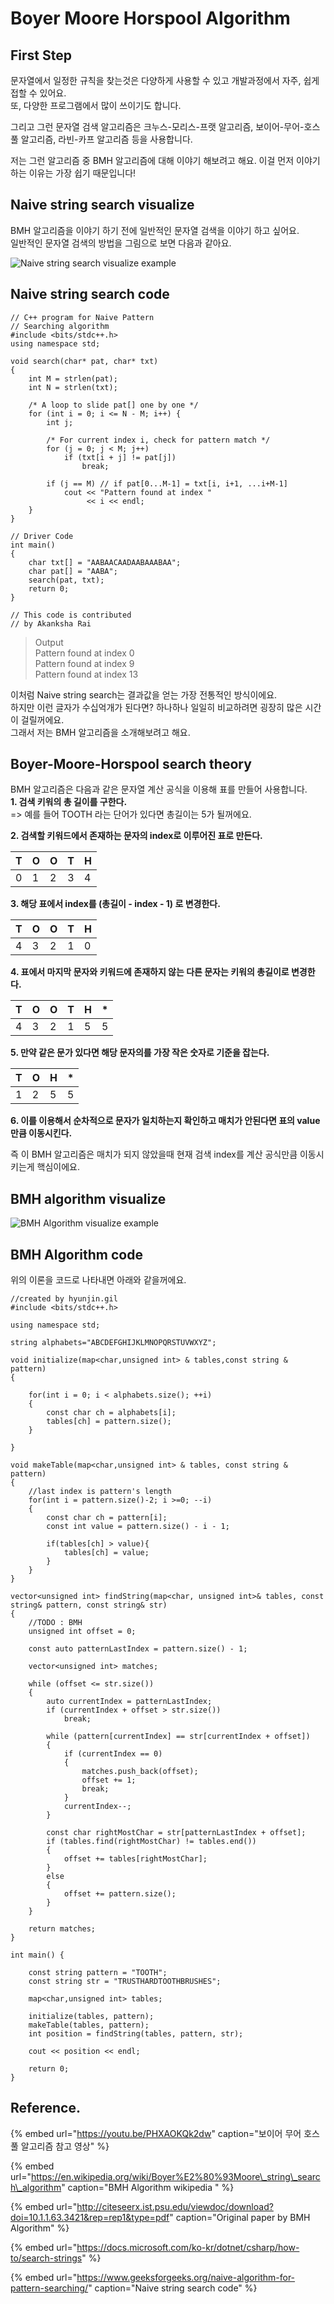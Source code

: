 # Boyer Moore Horspool Algorithm

## First Step

문자열에서 일정한 규칙을 찾는것은 다양하게 사용할 수 있고 개발과정에서 자주, 쉽게 접할 수 있어요.  
또, 다양한 프로그램에서 많이 쓰이기도 합니다. 

그리고 그런 문자열 검색 알고리즘은 크누스-모리스-프랫 알고리즘, 보이어-무어-호스풀 알고리즘, 라빈-카프 알고리즘 등을 사용합니다.

저는 그런 알고리즘 중 BMH 알고리즘에 대해 이야기 해보려고 해요. 이걸 먼저 이야기하는 이유는 가장 쉽기 때문입니다! 

## Naive string search visualize

BMH 알고리즘을 이야기 하기 전에 일반적인 문자열 검색을 이야기 하고 싶어요.  
일반적인 문자열 검색의 방법을 그림으로 보면 다음과 같아요.

![Naive string search visualize example](../.gitbook/assets/gif-2021-02-19-12-04-46.gif)

## Naive string search code

```text
// C++ program for Naive Pattern 
// Searching algorithm 
#include <bits/stdc++.h> 
using namespace std; 
  
void search(char* pat, char* txt) 
{ 
    int M = strlen(pat); 
    int N = strlen(txt); 
  
    /* A loop to slide pat[] one by one */
    for (int i = 0; i <= N - M; i++) { 
        int j; 
  
        /* For current index i, check for pattern match */
        for (j = 0; j < M; j++) 
            if (txt[i + j] != pat[j]) 
                break; 
  
        if (j == M) // if pat[0...M-1] = txt[i, i+1, ...i+M-1] 
            cout << "Pattern found at index "
                 << i << endl; 
    } 
} 
  
// Driver Code 
int main() 
{ 
    char txt[] = "AABAACAADAABAAABAA"; 
    char pat[] = "AABA"; 
    search(pat, txt); 
    return 0; 
} 
  
// This code is contributed 
// by Akanksha Rai 
```

> Output  
> Pattern found at index 0  
> Pattern found at index 9   
> Pattern found at index 13

이처럼 Naive string search는 결과값을 얻는 가장 전통적인 방식이에요.   
하지만 이런 글자가 수십억개가 된다면? 하나하나 일일히 비교하려면 굉장히 많은 시간이 걸릴꺼에요.   
그래서 저는 BMH 알고리즘을 소개해보려고 해요.

## Boyer-Moore-Horspool search theory

BMH 알고리즘은 다음과 같은 문자열 계산 공식을 이용해 표를 만들어 사용합니다.   
**1. 검색 키워의 총 길이를 구한다.**   
=&gt; 예를 들어 TOOTH 라는 단어가 있다면 총길이는 5가 될꺼에요.  
  
**2. 검색할 키워드에서 존재하는 문자의 index로 이루어진 표로 만든다.**

| T | O | O | T | H |
| :--- | :--- | :--- | :--- | :--- |
| 0 | 1 | 2 | 3 | 4 |

**3. 해당 표에서 index를 \(총길이 -  index - 1\) 로 변경한다.**

| T | O | O | T | H |
| :--- | :--- | :--- | :--- | :--- |
| 4 | 3 | 2 | 1 | 0 |

**4. 표에서 마지막 문자와 키워드에 존재하지 않는 다른 문자는 키워의 총길이로 변경한다.** 

| T | O | O | T | H | \* |
| :--- | :--- | :--- | :--- | :--- | :--- |
| 4 | 3 | 2 | 1 | 5 | 5 |

**5. 만약 같은 문가 있다면 해당 문자의를 가장 작은 숫자로 기준을 잡는다.**

| T | O | H | \* |
| :--- | :--- | :--- | :--- |
| 1 | 2 | 5 | 5 |

**6. 이를 이용해서 순차적으로 문자가 일치하는지 확인하고 매치가 안된다면 표의 value 만큼 이동시킨다.**

즉 이 BMH 알고리즘은 매치가 되지 않았을때 현재 검색 index를 계산 공식만큼 이동시키는게 핵심이에요.

## BMH algorithm visualize

![BMH Algorithm visualize example](../.gitbook/assets/gif-2021-02-19-12-10-53.gif)

## BMH Algorithm code

위의 이론을 코드로 나타내면 아래와 같을꺼에요.

```text
//created by hyunjin.gil 
#include <bits/stdc++.h>

using namespace std;

string alphabets="ABCDEFGHIJKLMNOPQRSTUVWXYZ";

void initialize(map<char,unsigned int> & tables,const string & pattern)
{
    
    for(int i = 0; i < alphabets.size(); ++i)
    {
        const char ch = alphabets[i];
        tables[ch] = pattern.size();
    }
    
}

void makeTable(map<char,unsigned int> & tables, const string & pattern)
{
    //last index is pattern's length
    for(int i = pattern.size()-2; i >=0; --i)
    {
        const char ch = pattern[i];
        const int value = pattern.size() - i - 1;
        
        if(tables[ch] > value){
            tables[ch] = value;
        }
    }
}

vector<unsigned int> findString(map<char, unsigned int>& tables, const string& pattern, const string& str)
{
    //TODO : BMH
    unsigned int offset = 0;

    const auto patternLastIndex = pattern.size() - 1;

    vector<unsigned int> matches;

    while (offset <= str.size())
    {
        auto currentIndex = patternLastIndex;
        if (currentIndex + offset > str.size())
            break;

        while (pattern[currentIndex] == str[currentIndex + offset])
        {
            if (currentIndex == 0)
            {
                matches.push_back(offset);
                offset += 1;
                break;
            }
            currentIndex--;
        }

        const char rightMostChar = str[patternLastIndex + offset];
        if (tables.find(rightMostChar) != tables.end())
        {
            offset += tables[rightMostChar];
        }
        else
        {
            offset += pattern.size();
        }
    }

    return matches;
}

int main() {
    
    const string pattern = "TOOTH";
    const string str = "TRUSTHARDTOOTHBRUSHES";
    
    map<char,unsigned int> tables;
    
    initialize(tables, pattern);
    makeTable(tables, pattern);
    int position = findString(tables, pattern, str);
    
    cout << position << endl;
    
    return 0;
}
```

##  

## Reference.

{% embed url="https://youtu.be/PHXAOKQk2dw" caption="보이어 무어 호스풀 알고리즘 참고 영상" %}

{% embed url="https://en.wikipedia.org/wiki/Boyer%E2%80%93Moore\_string\_search\_algorithm" caption="BMH Algorithm wikipedia " %}

{% embed url="http://citeseerx.ist.psu.edu/viewdoc/download?doi=10.1.1.63.3421&rep=rep1&type=pdf" caption="Original paper by BMH Algorithm" %}

{% embed url="https://docs.microsoft.com/ko-kr/dotnet/csharp/how-to/search-strings" %}

{% embed url="https://www.geeksforgeeks.org/naive-algorithm-for-pattern-searching/" caption="Naive string search code" %}



